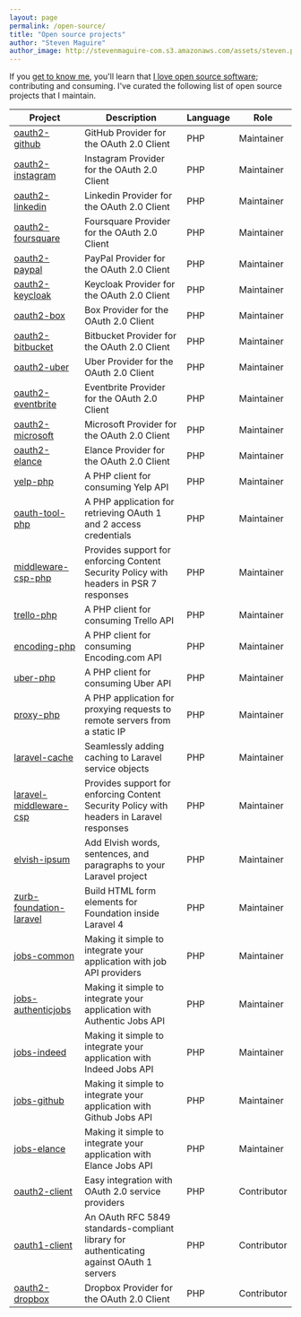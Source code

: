 ```yaml
---
layout: page
permalink: /open-source/
title: "Open source projects"
author: "Steven Maguire"
author_image: http://stevenmaguire-com.s3.amazonaws.com/assets/steven.png
---
```


If you [get to know me](/about), you'll learn that [I love open source software](https://github.com/stevenmaguire); contributing and consuming. I've curated the following list of open source projects that I maintain.

Project | Description | Language | Role
--- | --- | --- | ---
[oauth2-github](https://github.com/thephpleague/oauth2-github) | GitHub Provider for the OAuth 2.0 Client | PHP | Maintainer
[oauth2-instagram](https://github.com/thephpleague/oauth2-instagram) | Instagram Provider for the OAuth 2.0 Client | PHP | Maintainer
[oauth2-linkedin](https://github.com/thephpleague/oauth2-linkedin) | Linkedin Provider for the OAuth 2.0 Client | PHP | Maintainer
[oauth2-foursquare](https://github.com/stevenmaguire/oauth2-foursquare) | Foursquare Provider for the OAuth 2.0 Client | PHP | Maintainer
[oauth2-paypal](https://github.com/stevenmaguire/oauth2-paypal) | PayPal Provider for the OAuth 2.0 Client | PHP | Maintainer
[oauth2-keycloak](https://github.com/stevenmaguire/oauth2-keycloak) | Keycloak Provider for the OAuth 2.0 Client | PHP | Maintainer
[oauth2-box](https://github.com/stevenmaguire/oauth2-box) | Box Provider for the OAuth 2.0 Client | PHP | Maintainer
[oauth2-bitbucket](https://github.com/stevenmaguire/oauth2-bitbucket) | Bitbucket Provider for the OAuth 2.0 Client | PHP | Maintainer
[oauth2-uber](https://github.com/stevenmaguire/oauth2-uber) | Uber Provider for the OAuth 2.0 Client | PHP | Maintainer
[oauth2-eventbrite](https://github.com/stevenmaguire/oauth2-eventbrite) | Eventbrite Provider for the OAuth 2.0 Client | PHP | Maintainer
[oauth2-microsoft](https://github.com/stevenmaguire/oauth2-microsoft) | Microsoft Provider for the OAuth 2.0 Client | PHP | Maintainer
[oauth2-elance](https://github.com/stevenmaguire/oauth2-elance) | Elance Provider for the OAuth 2.0 Client | PHP | Maintainer
[yelp-php](https://github.com/stevenmaguire/yelp-php) | A PHP client for consuming Yelp API | PHP | Maintainer
[oauth-tool-php](https://github.com/stevenmaguire/oauth-tool-php) | A PHP application for retrieving OAuth 1 and 2 access credentials | PHP | Maintainer
[middleware-csp-php](https://github.com/stevenmaguire/middleware-csp-php) | Provides support for enforcing Content Security Policy with headers in PSR 7 responses | PHP | Maintainer
[trello-php](https://github.com/stevenmaguire/trello-php) | A PHP client for consuming Trello API | PHP | Maintainer
[encoding-php](https://github.com/stevenmaguire/encoding-php) | A PHP client for consuming Encoding.com API | PHP | Maintainer
[uber-php](https://github.com/stevenmaguire/uber-php) | A PHP client for consuming Uber API | PHP | Maintainer
[proxy-php](https://github.com/stevenmaguire/proxy-php) | A PHP application for proxying requests to remote servers from a static IP | PHP | Maintainer
[laravel-cache](https://github.com/stevenmaguire/laravel-cache) | Seamlessly adding caching to Laravel service objects | PHP | Maintainer
[laravel-middleware-csp](https://github.com/stevenmaguire/laravel-middleware-csp) | Provides support for enforcing Content Security Policy with headers in Laravel responses | PHP | Maintainer
[elvish-ipsum](https://github.com/stevenmaguire/elvish-ipsum) | Add Elvish words, sentences, and paragraphs to your Laravel project | PHP | Maintainer
[zurb-foundation-laravel](https://github.com/stevenmaguire/zurb-foundation-laravel) | Build HTML form elements for Foundation inside Laravel 4 | PHP | Maintainer
[jobs-common](https://github.com/JobBrander/jobs-common) | Making it simple to integrate your application with job API providers | PHP | Maintainer
[jobs-authenticjobs](https://github.com/JobBrander/jobs-authenticjobs) | Making it simple to integrate your application with Authentic Jobs API | PHP | Maintainer
[jobs-indeed](https://github.com/JobBrander/jobs-indeed) | Making it simple to integrate your application with Indeed Jobs API | PHP | Maintainer
[jobs-github](https://github.com/JobBrander/jobs-github) | Making it simple to integrate your application with Github Jobs API | PHP | Maintainer
[jobs-elance](https://github.com/JobBrander/jobs-elance) | Making it simple to integrate your application with Elance Jobs API | PHP | Maintainer
[oauth2-client](https://github.com/thephpleague/oauth2-client) | Easy integration with OAuth 2.0 service providers | PHP | Contributor
[oauth1-client](https://github.com/thephpleague/oauth1-client) | An OAuth RFC 5849 standards-compliant library for authenticating against OAuth 1 servers | PHP | Contributor
[oauth2-dropbox](https://github.com/pixelfear/oauth2-dropbox) | Dropbox Provider for the OAuth 2.0 Client | PHP | Contributor
